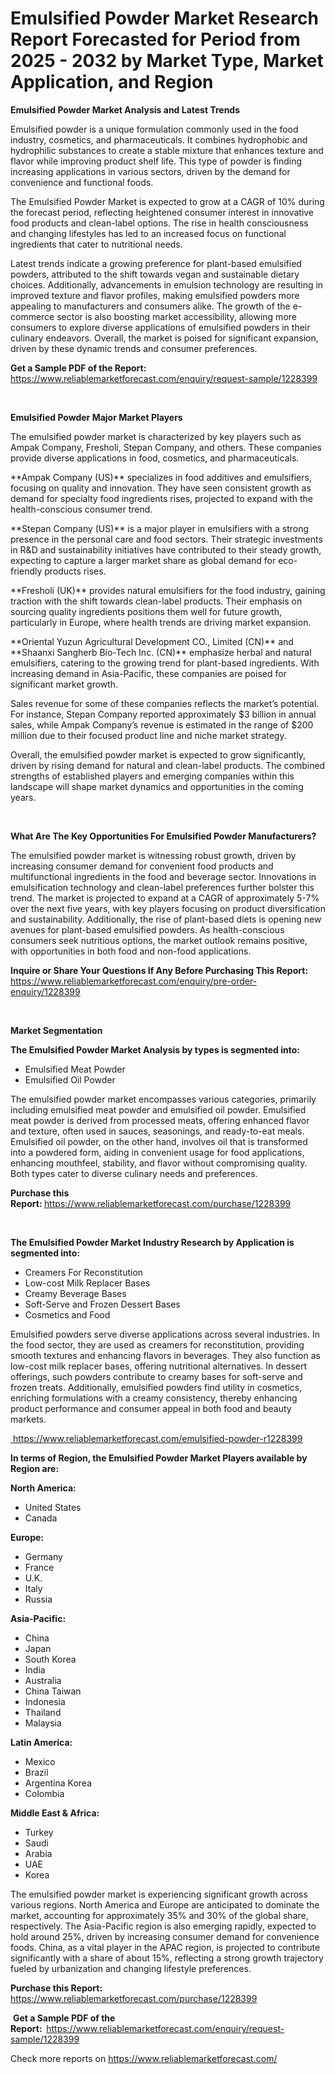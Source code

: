 <p><h1>Emulsified Powder Market Research Report Forecasted for Period from 2025 -  2032 by Market Type, Market Application, and Region</h1></p><p><strong>Emulsified Powder Market Analysis and Latest Trends</strong></p>
<p><p>Emulsified powder is a unique formulation commonly used in the food industry, cosmetics, and pharmaceuticals. It combines hydrophobic and hydrophilic substances to create a stable mixture that enhances texture and flavor while improving product shelf life. This type of powder is finding increasing applications in various sectors, driven by the demand for convenience and functional foods.</p><p>The Emulsified Powder Market is expected to grow at a CAGR of 10% during the forecast period, reflecting heightened consumer interest in innovative food products and clean-label options. The rise in health consciousness and changing lifestyles has led to an increased focus on functional ingredients that cater to nutritional needs.</p><p>Latest trends indicate a growing preference for plant-based emulsified powders, attributed to the shift towards vegan and sustainable dietary choices. Additionally, advancements in emulsion technology are resulting in improved texture and flavor profiles, making emulsified powders more appealing to manufacturers and consumers alike. The growth of the e-commerce sector is also boosting market accessibility, allowing more consumers to explore diverse applications of emulsified powders in their culinary endeavors. Overall, the market is poised for significant expansion, driven by these dynamic trends and consumer preferences.</p></p>
<p><strong>Get a Sample PDF of the Report:&nbsp;</strong> <a href="https://www.reliablemarketforecast.com/enquiry/request-sample/1228399?utm_campaign=2465&utm_medium=2&utm_source=Github&utm_content=ia&utm_term=15022025&utm_id=emulsified-powder">https://www.reliablemarketforecast.com/enquiry/request-sample/1228399</a></p>
<p>&nbsp;</p>
<p><strong>Emulsified Powder Major Market Players</strong></p>
<p><p>The emulsified powder market is characterized by key players such as Ampak Company, Fresholi, Stepan Company, and others. These companies provide diverse applications in food, cosmetics, and pharmaceuticals.</p><p>**Ampak Company (US)** specializes in food additives and emulsifiers, focusing on quality and innovation. They have seen consistent growth as demand for specialty food ingredients rises, projected to expand with the health-conscious consumer trend.</p><p>**Stepan Company (US)** is a major player in emulsifiers with a strong presence in the personal care and food sectors. Their strategic investments in R&D and sustainability initiatives have contributed to their steady growth, expecting to capture a larger market share as global demand for eco-friendly products rises.</p><p>**Fresholi (UK)** provides natural emulsifiers for the food industry, gaining traction with the shift towards clean-label products. Their emphasis on sourcing quality ingredients positions them well for future growth, particularly in Europe, where health trends are driving market expansion.</p><p>**Oriental Yuzun Agricultural Development CO., Limited (CN)** and **Shaanxi Sangherb Bio-Tech Inc. (CN)** emphasize herbal and natural emulsifiers, catering to the growing trend for plant-based ingredients. With increasing demand in Asia-Pacific, these companies are poised for significant market growth.</p><p>Sales revenue for some of these companies reflects the market’s potential. For instance, Stepan Company reported approximately $3 billion in annual sales, while Ampak Company’s revenue is estimated in the range of $200 million due to their focused product line and niche market strategy.</p><p>Overall, the emulsified powder market is expected to grow significantly, driven by rising demand for natural and clean-label products. The combined strengths of established players and emerging companies within this landscape will shape market dynamics and opportunities in the coming years.</p></p>
<p>&nbsp;</p>
<p><strong>What Are The Key Opportunities For Emulsified Powder Manufacturers?</strong></p>
<p><p>The emulsified powder market is witnessing robust growth, driven by increasing consumer demand for convenient food products and multifunctional ingredients in the food and beverage sector. Innovations in emulsification technology and clean-label preferences further bolster this trend. The market is projected to expand at a CAGR of approximately 5-7% over the next five years, with key players focusing on product diversification and sustainability. Additionally, the rise of plant-based diets is opening new avenues for plant-based emulsified powders. As health-conscious consumers seek nutritious options, the market outlook remains positive, with opportunities in both food and non-food applications.</p></p>
<p><strong>Inquire or Share Your Questions If Any Before Purchasing This Report:</strong> <a href="https://www.reliablemarketforecast.com/enquiry/pre-order-enquiry/1228399?utm_campaign=2465&utm_medium=2&utm_source=Github&utm_content=ia&utm_term=15022025&utm_id=emulsified-powder">https://www.reliablemarketforecast.com/enquiry/pre-order-enquiry/1228399</a></p>
<p>&nbsp;</p>
<p><strong>Market Segmentation</strong></p>
<p><strong>The Emulsified Powder Market Analysis by types is segmented into:</strong></p>
<p><ul><li>Emulsified Meat Powder</li><li>Emulsified Oil Powder</li></ul></p>
<p><p>The emulsified powder market encompasses various categories, primarily including emulsified meat powder and emulsified oil powder. Emulsified meat powder is derived from processed meats, offering enhanced flavor and texture, often used in sauces, seasonings, and ready-to-eat meals. Emulsified oil powder, on the other hand, involves oil that is transformed into a powdered form, aiding in convenient usage for food applications, enhancing mouthfeel, stability, and flavor without compromising quality. Both types cater to diverse culinary needs and preferences.</p></p>
<p><strong>Purchase this Report:&nbsp;</strong><a href="https://www.reliablemarketforecast.com/purchase/1228399?utm_campaign=2465&utm_medium=2&utm_source=Github&utm_content=ia&utm_term=15022025&utm_id=emulsified-powder">https://www.reliablemarketforecast.com/purchase/1228399</a></p>
<p>&nbsp;</p>
<p><strong>The Emulsified Powder Market Industry Research by Application is segmented into:</strong></p>
<p><ul><li>Creamers For Reconstitution</li><li>Low-cost Milk Replacer Bases</li><li>Creamy Beverage Bases</li><li>Soft-Serve and Frozen Dessert Bases</li><li>Cosmetics and Food</li></ul></p>
<p><p>Emulsified powders serve diverse applications across several industries. In the food sector, they are used as creamers for reconstitution, providing smooth textures and enhancing flavors in beverages. They also function as low-cost milk replacer bases, offering nutritional alternatives. In dessert offerings, such powders contribute to creamy bases for soft-serve and frozen treats. Additionally, emulsified powders find utility in cosmetics, enriching formulations with a creamy consistency, thereby enhancing product performance and consumer appeal in both food and beauty markets.</p></p>
<p><a href="https://www.reliablemarketforecast.com/emulsified-powder-r1228399?utm_campaign=2465&utm_medium=2&utm_source=Github&utm_content=ia&utm_term=15022025&utm_id=emulsified-powder">&nbsp;https://www.reliablemarketforecast.com/emulsified-powder-r1228399</a></p>
<p><strong>In terms of Region, the Emulsified Powder Market Players available by Region are:</strong></p>
<p>
    <p> <strong> North America: </strong>
        <ul>
            <li>United States</li>
            <li>Canada</li>
        </ul>
        </p> 
    <p> <strong> Europe: </strong>
        <ul>
            <li>Germany</li>
            <li>France</li>
            <li>U.K.</li>
            <li>Italy</li>
            <li>Russia</li>
        </ul>
        </p> 
    <p> <strong> Asia-Pacific: </strong>
        <ul>
            <li>China</li>
            <li>Japan</li>
            <li>South Korea</li>
            <li>India</li>
            <li>Australia</li>
            <li>China Taiwan</li>
            <li>Indonesia</li>
            <li>Thailand</li>
            <li>Malaysia</li>
        </ul>
        </p> 
    <p> <strong> Latin America: </strong>
        <ul>
            <li>Mexico</li>
            <li>Brazil</li>
            <li>Argentina Korea</li>
            <li>Colombia</li>
        </ul>
        </p> 
    <p> <strong> Middle East & Africa: </strong>
        <ul>
            <li>Turkey</li>
            <li>Saudi</li>
            <li>Arabia</li>
            <li>UAE</li>
            <li>Korea</li>
        </ul>
    </p>
    </p>
<p><p>The emulsified powder market is experiencing significant growth across various regions. North America and Europe are anticipated to dominate the market, accounting for approximately 35% and 30% of the global share, respectively. The Asia-Pacific region is also emerging rapidly, expected to hold around 25%, driven by increasing consumer demand for convenience foods. China, as a vital player in the APAC region, is projected to contribute significantly with a share of about 15%, reflecting a strong growth trajectory fueled by urbanization and changing lifestyle preferences.</p></p>
<p><strong>Purchase this Report: </strong><a href="https://www.reliablemarketforecast.com/purchase/1228399?utm_campaign=2465&utm_medium=2&utm_source=Github&utm_content=ia&utm_term=15022025&utm_id=emulsified-powder">https://www.reliablemarketforecast.com/purchase/1228399</a></p>
<p>&nbsp;<strong>Get a Sample PDF of the Report:&nbsp;&nbsp;</strong><a href="https://www.reliablemarketforecast.com/enquiry/request-sample/1228399?utm_campaign=2465&utm_medium=2&utm_source=Github&utm_content=ia&utm_term=15022025&utm_id=emulsified-powder">https://www.reliablemarketforecast.com/enquiry/request-sample/1228399</a></p>
<p><strong></strong></p>
<p>Check more reports on <a href="https://www.reliablemarketforecast.com/?utm_campaign=2465&utm_medium=2&utm_source=Github&utm_content=ia&utm_term=15022025&utm_id=emulsified-powder">https://www.reliablemarketforecast.com/</a></p>